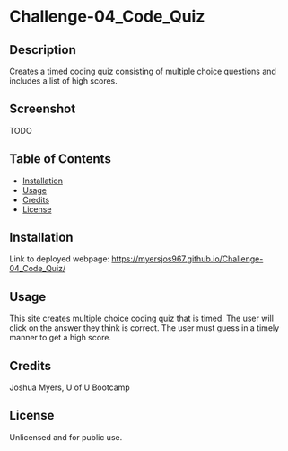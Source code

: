 # Challenge-04_Code_Quiz

## Description
Creates a timed coding quiz consisting of multiple choice questions and includes a list of high scores.

## Screenshot
TODO


## Table of Contents
- [Installation](#installation)
- [Usage](#usage)
- [Credits](#credits)
- [License](#license)

## Installation
Link to deployed webpage: https://myersjos967.github.io/Challenge-04_Code_Quiz/

## Usage
This site creates multiple choice coding quiz that is timed. The user will click on the answer they think is correct. The user must guess in a timely manner to get a high score.  

## Credits  
Joshua Myers, U of U Bootcamp

## License
Unlicensed and for public use.
